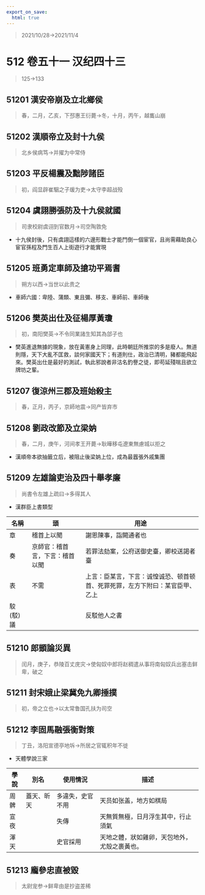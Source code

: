 ```yaml
---
export_on_save:
  html: true
---
```


> 2021/10/28->2021/11/4

# 512 卷五十一 汉纪四十三

> 125->133

## 51201 漢安帝崩及立北鄉侯
> 春，二月，乙亥，下邳惠王衍薨->冬，十月，丙午，越巂山崩

## 51202 漢順帝立及封十九侯
> 北乡侯病笃->并擢为中常侍

## 51203 平反楊震及黜陟諸臣
> 初，阎显辟崔駰之子瑗为吏->太守李超战殁

## 51204 虞詡勝張防及十九侯就國
> 司隶校尉虞诩到官数月->司空陶敦免
- 十九侯封後，只有虞詡這樣的六邊形戰士才能鬥倒一個宦官，且尚需藉助良心宦官孫程及門生百人上街遊行才能實現

## 51205 班勇定車師及搶功平焉耆
> 朔方以西->当世以此贵之
- 車師六國：卑陸、蒲類、東且彌、移支、車師前、車師後

## 51206 樊英出仕及征楊厚黃瓊
> 初，南阳樊英->不令同業諸生知其為郃子也
- 樊英進退無據的現象，放在黃憲身上同理，此時朝廷所推崇的多是廢人。無道則隱，天下大亂不匡救，談何家國天下；有道則仕，政治已清明，豬都能飛起來。樊英出仕是最好的測試，執此邪說者非沽名釣譽之徒，即苟延殘喘且欲立牌坊之輩。

## 51207 復涼州三郡及班始殺主
> 春，正月，丙子，京師地震->同产皆弃市

## 51208 劉政改節及立梁妠
> 春，二月，庚午，河间孝王开薨->耿曄移屯遼東無慮城以拒之
- 漢順帝本欲抽籤立后，被阻止後梁妠上位，成為最囂張外戚集團

## 51209 左雄論吏治及四十舉孝廉
> 尚書令左雄上疏曰->多得其人
- 漢群臣上書類型

名稱|頭|用途
--|--|--
章|稽首上以聞|謝恩陳事，詣闕通者也
奏|京師官：稽首言，下言：稽首以聞|若罪法劾案，公府送御史臺，卿校送謁者臺
表|不需|上言：臣某言，下言：诚惶诚恐、顿首顿首、死罪死罪，左方下附曰：某官臣甲、乙上
駮(駁)議||反駁他人之書

## 51210 郎顗論災異
> 闰月，庚子，恭陵百丈庑灾->使匈奴中郎将赵稠遣从事将南匈奴兵出塞击鲜卑，破之

## 51211 封宋娥止梁冀免九卿捶撲
> 初，帝之立也->以太常鲁国孔扶为司空

## 51212 李固馬融張衡對策
> 丁丑，洛阳宣德亭地坼->所居之官辄积年不徙
- 天體學說三家

學說|別名|使用情況|描述
--|--|--|--
周髀|蓋天、昕天|多違失，史官不用|天员如张盖，地方如棋局
宣夜||失傳|天無質無極，日月浮生其中，行止須氣
渾天||史官採用|天地之體，狀如雞卵，天包地外，尤殼之裹黃也。

## 51213 龐參忠直被毀
> 太尉宠参->鲜卑由是抄盗差稀
